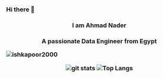 ### Hi there 👋
<h3 align="center">I am Ahmad Nader</h3>
<h3 align="center">A passionate Data Engineer from Egypt
<p align="left"> <img src="https://komarev.com/ghpvc/?username=AhmadNader319&label=Profile%20views&color=0e75b6&style=flat" alt="ishkapoor2000" /> </p>

![git stats](https://github-readme-stats.vercel.app/api?username=AhmadNader319&count_private=true&show_icons=true&theme=blue-green&border_radius=25) ![Top Langs](https://github-readme-stats.vercel.app/api/top-langs/?username=AhmadNader319&layout=donut&theme=highcontrast&hide_border=true)
